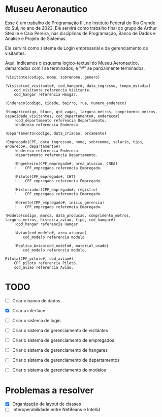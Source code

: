 # Museu Aeronautico
Esse é um trabalho de Programação III, no Instituto Federal do Rio Grande do Sul, no ano de 2023. Ele servirá como trabalho final do grupo de Arthur Stedile e Caio Pereira, nas disciplinas de
Programação, Banco de Dados e Análise e Projeto de Sistemas.

Ele servirá como sistema de Login empresarial e de gerenciamento de visitantes.


Aqui, indicamos o esquema logico-textual do Museu Aeronautico, demarcados com ! se terminados,
e "#" se parcialmente terminados.

```
!Visitante(codigo, nome, sobrenome, genero)

!Visita(cod_visitante#, cod_hangar#, data_ingresso, tempo_estadia)
    cod_visitante referencia Visitante.
    cod_hangar referencia Hangar.

!Endereco(codigo, cidade, bairro, rua, numero_endereco)

!Hangar(codigo, bloco, qtd_vagas, largura_metros, comprimento_metros, capacidade_visitantes, cod_departamento#, endereco#)
    !cod_departamento referencia Departamento.
    !endereco referencia Endereco.

!Departamento(codigo, data_criacao, orcamento)

!Empregado(CPF, data_ingressao, nome, sobrenome, salario, tipo, endereco#, departamento#)
    !endereco referencia Endereco.
    !departamento referencia Departamento.
    
    !Engenheiro(CPF_empregado#, area_atuacao, CREA)
    !    CPF_empregado referencia Empregado.
    
    !Piloto(CPF_empregado#, CHT)
    !    CPF_empregado referencia Empregado.

    !Historiador(CPF_empregado#, registro)
    !    CPF_empregado referencia Empregado.

    !Gerente(CPF_empregado#, inicio_gerencia)
    !    CPF_empregado referencia Empregado.

!Modelo(codigo, marca, data_producao, comprimento_metros, largura_metros, historia_aviao, tipo, cod_hangar#)
    !cod_hangar referencia Hangar.
    
    !Aviao(cod_modelo#, area_atuacao)
        cod_modelo referencia modelo

    !Replica_Aviao(cod_modelo#, material_usado)
        cod_modelo referencia modelo.

Pilota(CPF_piloto#, cod_aviao#)
    CPF_piloto referencia Piloto.
    cod_aviao referencia Avião.
```

# TODO
- [ ] Criar o banco de dados
- [X] Criar a interface
- [ ] Criar o sistema de login
- [ ] Criar o sistema de gerenciamento de visitantes
- [ ] Criar o sistema de gerenciamento de empregados
- [ ] Criar o sistema de gerenciamento de hangares
- [ ] Criar o sistema de gerenciamento de departamentos
- [ ] Criar o sistema de gerenciamento de modelos


# Problemas a resolver
- [X] Organização de layout de classes
- [ ] Interoperabilidade entre NetBeans e IntelliJ
